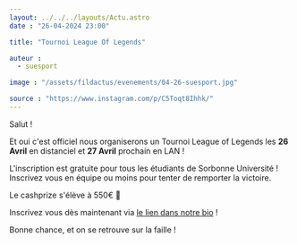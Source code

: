 ```yaml
---
layout: ../../../layouts/Actu.astro
date : "26-04-2024 23:00"

title: "Tournoi League Of Legends"

auteur :
  - suesport

image : "/assets/fildactus/evenements/04-26-suesport.jpg"

source : "https://www.instagram.com/p/C5Toqt8Ihhk/"
---
```


Salut !

Et oui c'est officiel nous organiserons un Tournoi League of Legends les __26 Avril__ en distanciel et __27 Avril__ prochain en LAN !

L'inscription est gratuite pour tous les étudiants de Sorbonne Université !  
Inscrivez vous en équipe ou moins pour tenter de remporter la victoire.

Le cashprize s'élève à 550€ 🎁

Inscrivez vous dès maintenant via [le lien dans notre bio](https://docs.google.com/forms/d/e/1FAIpQLSeWxXF4NBDJg9aT919igdECY7_f3xDDa9edG4COcGHe6IUb8w/viewform) !

Bonne chance, et on se retrouve sur la faille !